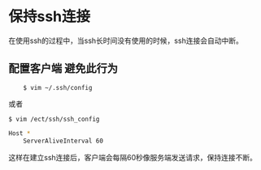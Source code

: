 # 保持ssh连接

在使用ssh的过程中，当ssh长时间没有使用的时候，ssh连接会自动中断。

## 配置客户端 避免此行为

```
    $ vim ~/.ssh/config
```

或者

```
$ vim /ect/ssh/ssh_config
```

```bash
Host *
    ServerAliveInterval 60
```

这样在建立ssh连接后，客户端会每隔60秒像服务端发送请求，保持连接不断。